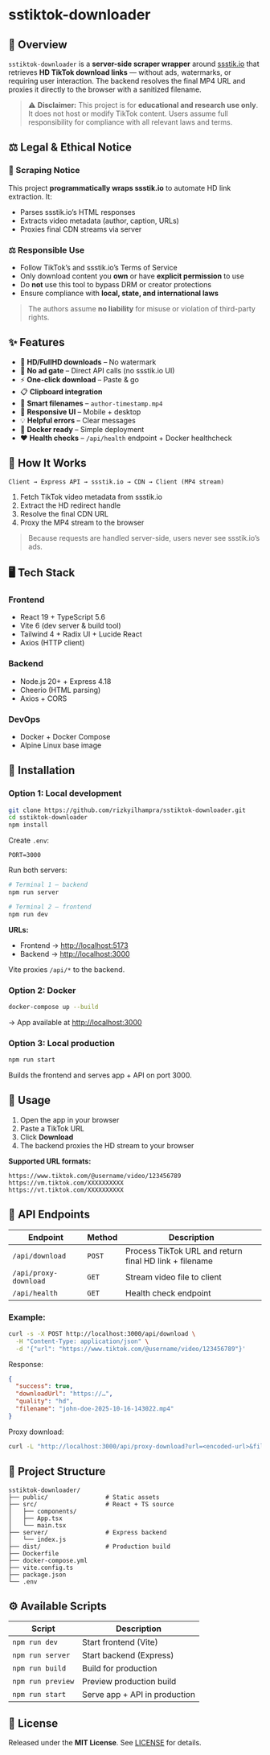 # sstiktok-downloader

## 📘 Overview

`sstiktok-downloader` is a **server-side scraper wrapper** around [ssstik.io](https://ssstik.io) that retrieves **HD TikTok download links** — without ads, watermarks, or requiring user interaction.
The backend resolves the final MP4 URL and proxies it directly to the browser with a sanitized filename.

> ⚠️ **Disclaimer:** This project is for **educational and research use only**.
> It does not host or modify TikTok content. Users assume full responsibility for compliance with all relevant laws and terms.

## ⚖️ Legal & Ethical Notice

### 📜 Scraping Notice

This project **programmatically wraps ssstik.io** to automate HD link extraction. It:

* Parses ssstik.io’s HTML responses
* Extracts video metadata (author, caption, URLs)
* Proxies final CDN streams via server

### ⚖️ Responsible Use

* Follow TikTok’s and ssstik.io’s Terms of Service
* Only download content you **own** or have **explicit permission** to use
* Do **not** use this tool to bypass DRM or creator protections
* Ensure compliance with **local, state, and international laws**

> The authors assume **no liability** for misuse or violation of third-party rights.

## ✨ Features

* 🎥 **HD/FullHD downloads** – No watermark
* 🚫 **No ad gate** – Direct API calls (no ssstik.io UI)
* ⚡ **One-click download** – Paste & go
* 📋 **Clipboard integration**
* 🧩 **Smart filenames** – `author-timestamp.mp4`
* 🧭 **Responsive UI** – Mobile + desktop
* 💡 **Helpful errors** – Clear messages
* 🐳 **Docker ready** – Simple deployment
* ❤️ **Health checks** – `/api/health` endpoint + Docker healthcheck

## 🧠 How It Works

```
Client → Express API → ssstik.io → CDN → Client (MP4 stream)
```

1. Fetch TikTok video metadata from ssstik.io
2. Extract the HD redirect handle
3. Resolve the final CDN URL
4. Proxy the MP4 stream to the browser

> Because requests are handled server-side, users never see ssstik.io’s ads.

## 🖥️ Tech Stack

### Frontend

* React 19 + TypeScript 5.6
* Vite 6 (dev server & build tool)
* Tailwind 4 + Radix UI + Lucide React
* Axios (HTTP client)

### Backend

* Node.js 20+ + Express 4.18
* Cheerio (HTML parsing)
* Axios + CORS

### DevOps

* Docker + Docker Compose
* Alpine Linux base image

## 🚀 Installation

### **Option 1: Local development**

```bash
git clone https://github.com/rizkyilhampra/sstiktok-downloader.git
cd sstiktok-downloader
npm install
```

Create `.env`:

```env
PORT=3000
```

Run both servers:

```bash
# Terminal 1 – backend
npm run server

# Terminal 2 – frontend
npm run dev
```

**URLs:**

* Frontend → [http://localhost:5173](http://localhost:5173)
* Backend → [http://localhost:3000](http://localhost:3000)

Vite proxies `/api/*` to the backend.

### **Option 2: Docker**

```bash
docker-compose up --build
```

→ App available at [http://localhost:3000](http://localhost:3000)

### **Option 3: Local production**

```bash
npm run start
```

Builds the frontend and serves app + API on port 3000.

## 🧩 Usage

1. Open the app in your browser
2. Paste a TikTok URL
3. Click **Download**
4. The backend proxies the HD stream to your browser

**Supported URL formats:**

```
https://www.tiktok.com/@username/video/123456789
https://vm.tiktok.com/XXXXXXXXXX
https://vt.tiktok.com/XXXXXXXXXX
```

## 🧰 API Endpoints

| Endpoint              | Method | Description                                            |
| --------------------- | ------ | ------------------------------------------------------ |
| `/api/download`       | `POST` | Process TikTok URL and return final HD link + filename |
| `/api/proxy-download` | `GET`  | Stream video file to client                            |
| `/api/health`         | `GET`  | Health check endpoint                                  |

### Example:

```bash
curl -s -X POST http://localhost:3000/api/download \
  -H "Content-Type: application/json" \
  -d '{"url": "https://www.tiktok.com/@username/video/123456789"}'
```

Response:

```json
{
  "success": true,
  "downloadUrl": "https://…",
  "quality": "hd",
  "filename": "john-doe-2025-10-16-143022.mp4"
}
```

Proxy download:

```bash
curl -L "http://localhost:3000/api/proxy-download?url=<encoded-url>&filename=john-doe-2025-10-16-143022.mp4" -o video.mp4
```

## 🧱 Project Structure

```
sstiktok-downloader/
├── public/                # Static assets
├── src/                   # React + TS source
│   ├── components/
│   ├── App.tsx
│   └── main.tsx
├── server/                # Express backend
│   └── index.js
├── dist/                  # Production build
├── Dockerfile
├── docker-compose.yml
├── vite.config.ts
├── package.json
└── .env
```

## ⚙️ Available Scripts

| Script            | Description                   |
| ----------------- | ----------------------------- |
| `npm run dev`     | Start frontend (Vite)         |
| `npm run server`  | Start backend (Express)       |
| `npm run build`   | Build for production          |
| `npm run preview` | Preview production build      |
| `npm run start`   | Serve app + API in production |


## 📄 License

Released under the **MIT License**.
See [LICENSE](LICENSE) for details.
